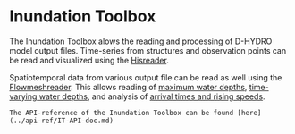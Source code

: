 # Inundation Toolbox
The Inundation Toolbox alows the reading and processing of D-HYDRO model output files.
Time-series from structures and observation points can be read and visualized using the [Hisreader](hisreader_usage.ipynb).

Spatiotemporal data from various output file can be read as well using the [Flowmeshreader](../api-ref/flowmeshreader_api.rst).
This allows reading of [maximum water depths](fou_example_tol.ipynb), 
[time-varying water depths](map_example_tol.ipynb), 
and analysis of [arrival times and rising speeds](clm_example_tol.ipynb).


```{note}
The API-reference of the Inundation Toolbox can be found [here](../api-ref/IT-API-doc.md)

```
